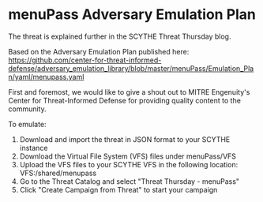 # menuPass Adversary Emulation Plan

The threat is explained further in the SCYTHE Threat Thursday blog.

Based on the Adversary Emulation Plan published here: https://github.com/center-for-threat-informed-defense/adversary_emulation_library/blob/master/menuPass/Emulation_Plan/yaml/menupass.yaml

First and foremost, we would like to give a shout out to MITRE Engenuity's Center for Threat-Informed Defense for providing quality content to the community.

To emulate:
1. Download and import the threat in JSON format to your SCYTHE instance
2. Download the Virtual File System (VFS) files under menuPass/VFS
3. Upload the VFS files to your SCYTHE VFS in the following location: VFS:/shared/menupass
4. Go to the Threat Catalog and select "Threat Thursday - menuPass"
5. Click "Create Campaign from Threat" to start your campaign